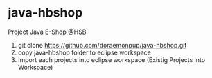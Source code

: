 # java-hbshop
Project Java E-Shop @HSB

1. git clone https://github.com/doraemonpup/java-hbshop.git
2. copy java-hbshop folder to eclipse workspace
3. import each projects into eclipse workspace (Existig Projects into Workspace)

